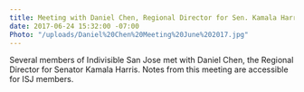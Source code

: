 ```yaml
---
title: Meeting with Daniel Chen, Regional Director for Sen. Kamala Harris (6/7/17)
date: 2017-06-24 15:32:00 -07:00
Photo: "/uploads/Daniel%20Chen%20Meeting%20June%202017.jpg"
---
```


Several members of Indivisible San Jose met with Daniel Chen, the Regional Director for Senator Kamala Harris.  Notes from this meeting are accessible for ISJ members.